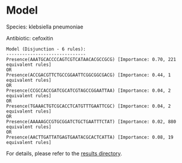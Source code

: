 
# Model

Species: klebsiella pneumoniae

Antibiotic: cefoxitin

```
Model (Disjunction - 6 rules):
------------------------------
Presence(AAATGCACCCCAGTCGTCATAACACGCCGCG) [Importance: 0.70, 221 equivalent rules]
OR
Presence(ACCGACGTTCTGCCGGAATTCGGCGGCGACG) [Importance: 0.44, 1 equivalent rules]
OR
Presence(CCGCCACCGATCGCATCGTAGCCGGAATTAA) [Importance: 0.04, 2 equivalent rules]
OR
Presence(TGAAACTGTCGCACCTCATGTTTGAATTCGC) [Importance: 0.04, 2 equivalent rules]
OR
Presence(AAAAAGCCGTGCGGATCTGCTGAATTTCTAT) [Importance: 0.02, 880 equivalent rules]
OR
Presence(AACTTGATTATGAGTGAATACGCACTCATTA) [Importance: 0.08, 19 equivalent rules]

```

For details, please refer to the [results directory](../../../../../results/scm_b/klebsiella%20pneumoniae/cefoxitin/repeat_9/).

